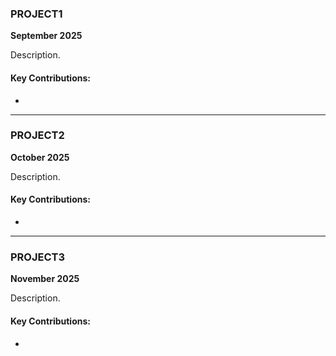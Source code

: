 ### **PROJECT1**  
**September 2025**  

Description.

#### Key Contributions:  
-   

---

### **PROJECT2**  
**October 2025**  

Description.

#### Key Contributions:  
-   

---

### **PROJECT3**  
**November 2025**  

Description.

#### Key Contributions:  
-   


